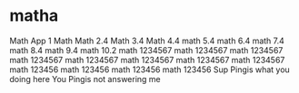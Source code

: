 # matha
Math App 1
Math
Math 2.4
Math 3.4
Math 4.4
math 5.4
math 6.4
math 7.4
math 8.4
math 9.4
math 10.2
math 1234567
math 1234567
math 1234567
math 1234567
math 1234567
math 1234567
math 1234567
math 1234567
math 123456
math 123456
math 123456
math 123456
Sup Pingis what you doing here
You Pingis not answering me 
